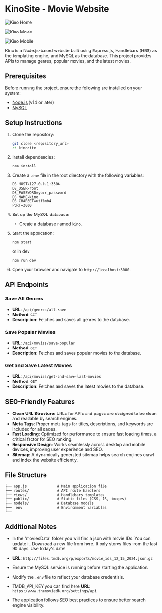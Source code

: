 # KinoSite - Movie Website

![Kino Home](demo/home.jpeg)

![Kino Movie](demo/movie.jpeg)

![Kino Mobile](demo/mobile-home.jpeg)

Kino is a Node.js-based website built using Express.js, Handlebars (HBS) as the templating engine, and MySQL as the database. This project provides APIs to manage genres, popular movies, and the latest movies.

## Prerequisites

Before running the project, ensure the following are installed on your system:

- [Node.js](https://nodejs.org/) (v14 or later)
- [MySQL](https://www.mysql.com/)

## Setup Instructions

1. Clone the repository:
   ```bash
   git clone <repository_url>
   cd kinosite
   ```

2. Install dependencies:
   ```bash
   npm install
   ```

3. Create a `.env` file in the root directory with the following variables:
   ```env
   DB_HOST=127.0.0.1:3306
   DB_USER=root
   DB_PASSWORD=your_password
   DB_NAME=kino
   DB_CHARSET=utf8mb4
   PORT=3000
   ```

4. Set up the MySQL database:
   - Create a database named `kino`.
 
5. Start the application:
   ```bash
   npm start
   ```

   or in dev


	```bash
   npm run dev
   ```

6. Open your browser and navigate to `http://localhost:3000`.

## API Endpoints

### Save All Genres
- **URL**: `/api/genres/all-save`
- **Method**: `GET`
- **Description**: Fetches and saves all genres to the database.

### Save Popular Movies
- **URL**: `/api/movies/save-popular`
- **Method**: `GET`
- **Description**: Fetches and saves popular movies to the database.

### Get and Save Latest Movies
- **URL**: `/api/movies/get-and-save-last-movies`
- **Method**: `GET`
- **Description**: Fetches and saves the latest movies to the database.

## SEO-Friendly Features

- **Clean URL Structure**: URLs for APIs and pages are designed to be clean and readable by search engines.
- **Meta Tags**: Proper meta tags for titles, descriptions, and keywords are included for all pages.
- **Fast Loading**: Optimized for performance to ensure fast loading times, a critical factor for SEO ranking.
- **Responsive Design**: Works seamlessly across desktop and mobile devices, improving user experience and SEO.
- **Sitemap**: A dynamically generated sitemap helps search engines crawl and index the website efficiently.


## File Structure

```
├── app.js              # Main application file
├── routes/             # API route handlers
├── views/              # Handlebars templates
├── public/             # Static files (CSS, JS, images)
├── models/             # Database models
├── .env                # Environment variables
└── 
```

## Additional Notes

- In the 'moviesData' folder you will find a json with movie IDs. You can update it. Download a new file from here. It only stores files from the last 90 days. Use today's date!

- **URL**: `http://files.tmdb.org/p/exports/movie_ids_12_15_2024.json.gz`

- Ensure the MySQL service is running before starting the application.
- Modify the `.env` file to reflect your database credentials.
- TMDB_API_KEY you can find here **URL**: `https://www.themoviedb.org/settings/api`
- The application follows SEO best practices to ensure better search engine visibility.
